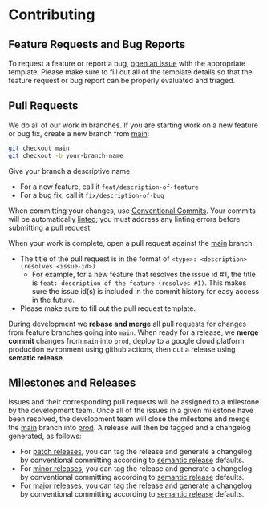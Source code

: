 # Contributing

## Feature Requests and Bug Reports

To request a feature or report a bug, [open an issue](https://github.com/TeddTech/BIB/issues/new/choose)
with the appropriate template. Please make sure to fill out all of the template details so that the feature request or
bug report can be properly evaluated and triaged.

## Pull Requests

We do all of our work in branches. If you are starting work on a new feature or bug fix, create a new branch from [main][main]:

```bash
git checkout main
git checkout -b your-branch-name
```

Give your branch a descriptive name:

- For a new feature, call it `feat/description-of-feature`
- For a bug fix, call it `fix/description-of-bug`

When committing your changes, use [Conventional Commits](https://conventionalcommits.org/). Your commits will be automatically
[linted](https://www.google.com/search?q=husky+lint-staged+youtube&sca_esv=19e1b63181baf887&sxsrf=ACQVn08bvX-qTleO21Yg8aS-tkSPxhY-jQ%3A1710571659989&ei=i0D1Zf77O4Pk0PEPz6-V6A8&ved=0ahUKEwi-7Z-BmPiEAxUDMjQIHc9XBf0Q4dUDCBA&uact=5&oq=husky+lint-staged+youtube&gs_lp=Egxnd3Mtd2l6LXNlcnAiGWh1c2t5IGxpbnQtc3RhZ2VkIHlvdXR1YmUyCBAAGIAEGKIEMggQABiABBiiBEjhB1DLBVjLBXAAeAGQAQCYAVWgAaABqgEBMrgBA8gBAPgBAZgCAqACpgHCAgQQIxgnmAMA4gMFEgExIECSBwEyoAfBAw&sclient=gws-wiz-serp);
you must address any linting errors before submitting a pull request.

When your work is complete, open a pull request against the [main][main] branch:

- The title of the pull request is in the format of `<type>: <description> (resolves <issue-id>)`
  - For example, for a new feature that resolves the issue id #1, the title is
  `feat: description of the feature (resolves #1)`. This makes sure the issue id(s) is included in the commit history for
  easy access in the future.
- Please make sure to fill out the pull request template.

During development we **rebase and merge** all pull requests for changes from feature branches going into `main`.
When ready for a release, we **merge commit** changes from `main` into `prod`, deploy to a google cloud platform production evironment using github actions, then cut a release using **sematic release**.

## Milestones and Releases

Issues and their corresponding pull requests will be assigned to a milestone by the development team. Once all
of the issues in a given milestone have been resolved, the development team will close the milestone and merge the [main][main]
branch into [prod][prod].
A release will then be tagged and a changelog generated, as follows:

- For [patch releases](https://semver.org/#spec-item-6), you can tag the release and generate a changelog by conventional committing according to [semantic release](https://semantic-release.gitbook.io/semantic-release/#how-does-it-work) defaults.
- For [minor releases](https://semver.org/#spec-item-7), you can tag the release and generate a changelog by conventional committing according to [semantic release](https://semantic-release.gitbook.io/semantic-release/#how-does-it-work) defaults.
- For [major releases](https://semver.org/#spec-item-8), you can tag the release and generate a changelog by conventional committing according to [semantic release](https://semantic-release.gitbook.io/semantic-release/#how-does-it-work) defaults.

[main]: https://github.com/TeddTech/BIB/tree/main
[prod]: https://github.com/TeddTech/BIB/tree/prod
